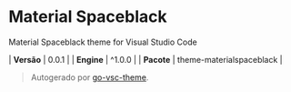 # Material Spaceblack

Material Spaceblack theme for Visual Studio Code

| **Versão** | 0.0.1 |
| **Engine** | ^1.0.0 |
| **Pacote** | theme-materialspaceblack |

> Autogerado por [go-vsc-theme](https://github.com/natalbu/go-vsc-theme).
